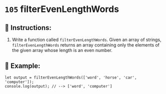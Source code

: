 # `105` filterEvenLengthWords

## 📝 Instructions:

1. Write a function called `filterEvenLengthWords`. Given an array of strings, `filterEvenLengthWords` returns an array containing only the elements of the given array whose length is an even number.

## 📎 Example:

```Js
let output = filterEvenLengthWords(['word', 'horse', 'car', 'computer']);
console.log(output); // --> ['word', 'computer']
```
